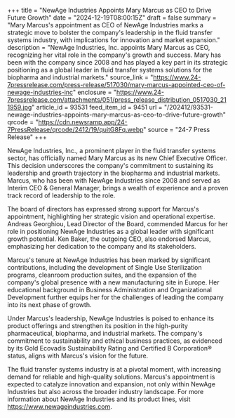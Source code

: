 +++
title = "NewAge Industries Appoints Mary Marcus as CEO to Drive Future Growth"
date = "2024-12-19T08:00:15Z"
draft = false
summary = "Mary Marcus's appointment as CEO of NewAge Industries marks a strategic move to bolster the company's leadership in the fluid transfer systems industry, with implications for innovation and market expansion."
description = "NewAge Industries, Inc. appoints Mary Marcus as CEO, recognizing her vital role in the company's growth and success. Mary has been with the company since 2008 and has played a key part in its strategic positioning as a global leader in fluid transfer systems solutions for the biopharma and industrial markets."
source_link = "https://www.24-7pressrelease.com/press-release/517030/mary-marcus-appointed-ceo-of-newage-industries-inc"
enclosure = "https://www.24-7pressrelease.com/attachments/051/press_release_distribution_0517030_211959.jpg"
article_id = 93531
feed_item_id = 9451
url = "/202412/93531-newage-industries-appoints-mary-marcus-as-ceo-to-drive-future-growth"
qrcode = "https://cdn.newsramp.app/24-7PressRelease/qrcode/2412/19/quitG8Fq.webp"
source = "24-7 Press Release"
+++

<p>NewAge Industries, Inc., a prominent player in the fluid transfer systems sector, has officially named Mary Marcus as its new Chief Executive Officer. This decision underscores the company's commitment to sustaining its leadership and growth trajectory in the biopharma and industrial markets. Marcus, who has been with NewAge Industries since 2008 and served as Interim CEO & General Manager, brings a wealth of experience and a proven track record of leadership to the role.</p><p>The board of directors has expressed strong support for Marcus's appointment, highlighting her strategic vision and operational expertise. Andreas Georghiou, Lead Director of the Board, commended Marcus for her role in positioning NewAge Industries as a global leader with significant growth potential. Ken Baker, the outgoing CEO, also endorsed Marcus, emphasizing her dedication to the company and its stakeholders.</p><p>Marcus's tenure at NewAge Industries has been marked by significant contributions, including the development of Single Use Sterilization programs, cleanroom production suites, and the expansion of the company's global presence with a new manufacturing site in Europe. Her educational background in Business Administration and Organizational Development further equips her for the challenges of leading the company into its next phase of growth.</p><p>Under Marcus's leadership, NewAge Industries is poised to enhance its product offerings and strengthen its position in the high-purity pharmaceutical, biopharma, and industrial markets. The company's commitment to sustainability and ethical business practices, as evidenced by its Gold Ecovadis Sustainability Rating and Certified B Corporation® status, aligns with Marcus's vision for the future.</p><p>The fluid transfer systems industry is at a pivotal moment, with increasing demand for reliable and high-quality solutions. Marcus's appointment is expected to catalyze innovation and expansion, not only within NewAge Industries but also across the broader industry landscape. For more information about NewAge Industries and its product lines, visit <a href='https://www.newageindustries.com' rel='nofollow' target='_blank'>https://www.newageindustries.com</a>.</p>